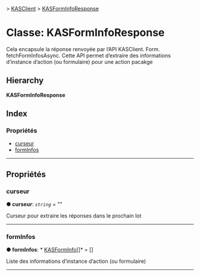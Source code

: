 [](../README.md) > [KASClient](../modules/kasclient.md) > [KASFormInfoResponse](../classes/kasclient.kasforminforesponse.md)

# <a name="class-kasforminforesponse"></a>Classe: KASFormInfoResponse

Cela encapsule la réponse renvoyée par l’API KASClient. Form. fetchFormInfosAsync. Cette API permet d’extraire des informations d’instance d’action (ou formulaire) pour une action pacakge
## <a name="hierarchy"></a>Hierarchy

**KASFormInfoResponse**

## <a name="index"></a>Index

### <a name="properties"></a>Propriétés

* [curseur](kasclient.kasforminforesponse.md#cursor)
* [formInfos](kasclient.kasforminforesponse.md#forminfos)

---

## <a name="properties"></a>Propriétés

<a id="cursor"></a>

###  <a name="cursor"></a>curseur

**● curseur**: *`string`* = ""

Curseur pour extraire les réponses dans le prochain lot

___
<a id="forminfos"></a>

###  <a name="forminfos"></a>formInfos

**● formInfos**: * [KASFormInfo](kasclient.kasforminfo.md)[]* = []

Liste des informations d’instance d’action (ou formulaire)

___

